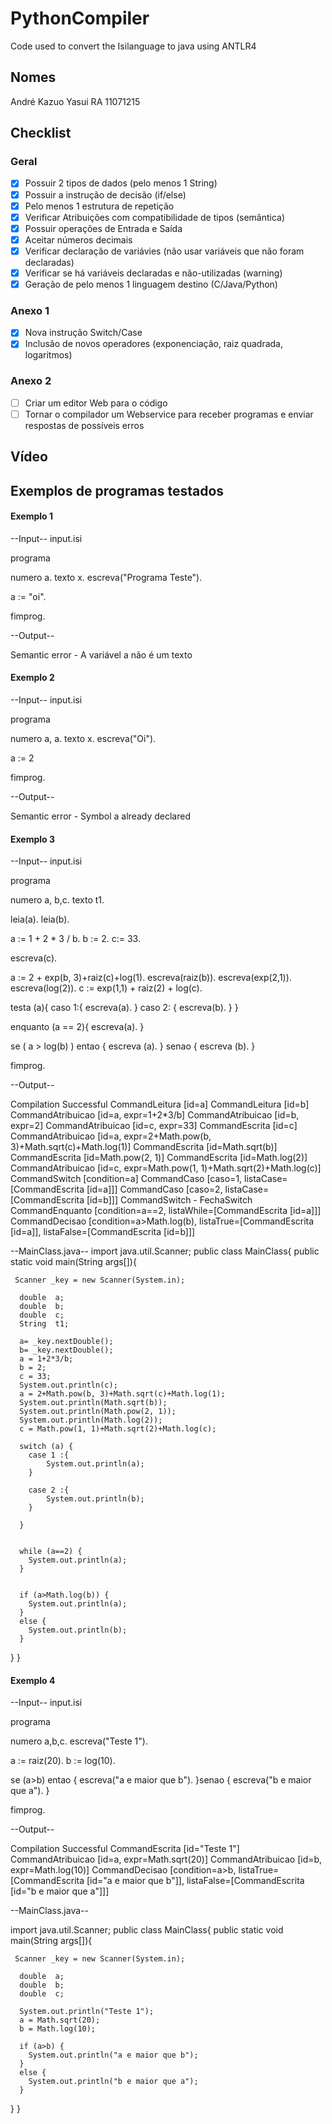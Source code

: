 # PythonCompiler
Code used to convert the Isilanguage to java using ANTLR4

## Nomes
André Kazuo Yasui RA 11071215




## Checklist 

### Geral

- [X] Possuir 2 tipos de dados (pelo menos 1 String) 
- [X] Possuir a instrução de decisão (if/else)	
- [X] Pelo menos 1 estrutura de repetição	
- [X] Verificar Atribuições com compatibilidade de tipos (semântica) 	
- [X] Possuir operações de Entrada e Saída	
- [X] Aceitar números decimais 	
- [X] Verificar declaração de variávies (não usar variáveis que não foram declaradas)	
- [X] Verificar se há variáveis declaradas e não-utilizadas (warning)	
- [X] Geração de pelo menos 1 linguagem destino (C/Java/Python)

 ### Anexo 1

- [X] Nova instrução Switch/Case
- [X] Inclusão de novos operadores (exponenciação, raiz quadrada, logaritmos)

 ### Anexo 2

- [ ] Criar um editor Web para o código
- [ ] Tornar o compilador um Webservice para receber programas e enviar respostas de possíveis erros

## Vídeo

## Exemplos de programas testados

#### Exemplo 1

--Input-- input.isi

programa

numero a.
texto x.
escreva("Programa Teste").

a := "oi".

fimprog.

--Output--

Semantic error - A variável a não é um texto

#### Exemplo 2

--Input-- input.isi

programa

numero a, a.
texto x.
escreva("Oi").

a := 2

fimprog.


--Output--

Semantic error - Symbol a already declared

#### Exemplo 3

--Input-- input.isi

programa

  numero a, b,c.
  texto  t1.

  leia(a).
  leia(b).
    
  
  a := 1 + 2 * 3 / b.
  b := 2.
  c:= 33.

  escreva(c).
  
  a := 2 + exp(b, 3)+raiz(c)+log(1).
  escreva(raiz(b)).
  escreva(exp(2,1)).
  escreva(log(2)).
  c := exp(1,1) + raiz(2) + log(c).
  
  
  testa (a){
  caso 1:{
  	escreva(a).
  	}
  caso 2: {
  	escreva(b).
  }
  }
  
  enquanto (a == 2){
  escreva(a).
  }

  se ( a > log(b) ) entao {
     escreva (a).
  }
  senao {
     escreva (b).
  }
  
  

fimprog.


--Output--

Compilation Successful
CommandLeitura [id=a]
CommandLeitura [id=b]
CommandAtribuicao [id=a, expr=1+2*3/b]
CommandAtribuicao [id=b, expr=2]
CommandAtribuicao [id=c, expr=33]
CommandEscrita [id=c]
CommandAtribuicao [id=a, expr=2+Math.pow(b, 3)+Math.sqrt(c)+Math.log(1)]
CommandEscrita [id=Math.sqrt(b)]
CommandEscrita [id=Math.pow(2, 1)]
CommandEscrita [id=Math.log(2)]
CommandAtribuicao [id=c, expr=Math.pow(1, 1)+Math.sqrt(2)+Math.log(c)]
CommandSwitch [condition=a]
CommandCaso [caso=1, listaCase=[CommandEscrita [id=a]]]
CommandCaso [caso=2, listaCase=[CommandEscrita [id=b]]]
CommandSwitch - FechaSwitch
CommandEnquanto [condition=a==2, listaWhile=[CommandEscrita [id=a]]]
CommandDecisao [condition=a>Math.log(b), listaTrue=[CommandEscrita [id=a]], listaFalse=[CommandEscrita [id=b]]]

--MainClass.java--
import java.util.Scanner;
public class MainClass{ 
  public static void main(String args[]){

     Scanner _key = new Scanner(System.in);

      double  a;
      double  b;
      double  c;
      String  t1;

      a= _key.nextDouble();
      b= _key.nextDouble();
      a = 1+2*3/b;
      b = 2;
      c = 33;
      System.out.println(c);
      a = 2+Math.pow(b, 3)+Math.sqrt(c)+Math.log(1);
      System.out.println(Math.sqrt(b));
      System.out.println(Math.pow(2, 1));
      System.out.println(Math.log(2));
      c = Math.pow(1, 1)+Math.sqrt(2)+Math.log(c);
      
      switch (a) {
      	case 1 :{
			System.out.println(a);
		}

      	case 2 :{
			System.out.println(b);
		}

      }

      
      while (a==2) {
      	System.out.println(a);
      }

      
      if (a>Math.log(b)) {
      	System.out.println(a);
      }
      else {
      	System.out.println(b);
      }


  }
}

#### Exemplo 4

--Input-- input.isi

programa

numero a,b,c.
escreva("Teste 1").

a := raiz(20).
b := log(10).

se (a>b) entao
{
	escreva("a e maior que b").
}senao
{
	escreva("b e maior que a").
}

fimprog.

--Output--

Compilation Successful
CommandEscrita [id="Teste 1"]
CommandAtribuicao [id=a, expr=Math.sqrt(20)]
CommandAtribuicao [id=b, expr=Math.log(10)]
CommandDecisao [condition=a>b, listaTrue=[CommandEscrita [id="a e maior que b"]], listaFalse=[CommandEscrita [id="b e maior que a"]]]

--MainClass.java--

import java.util.Scanner;
public class MainClass{ 
  public static void main(String args[]){

     Scanner _key = new Scanner(System.in);

      double  a;
      double  b;
      double  c;

      System.out.println("Teste 1");
      a = Math.sqrt(20);
      b = Math.log(10);
      
      if (a>b) {
      	System.out.println("a e maior que b");
      }
      else {
      	System.out.println("b e maior que a");
      }


  }
}
